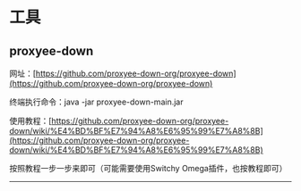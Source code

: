# 工具

## proxyee-down

网址：[https://github.com/proxyee-down-org/proxyee-down](https://github.com/proxyee-down-org/proxyee-down)

终端执行命令：java -jar proxyee-down-main.jar

使用教程：[https://github.com/proxyee-down-org/proxyee-down/wiki/%E4%BD%BF%E7%94%A8%E6%95%99%E7%A8%8B](https://github.com/proxyee-down-org/proxyee-down/wiki/%E4%BD%BF%E7%94%A8%E6%95%99%E7%A8%8B)

按照教程一步一步来即可（可能需要使用Switchy Omega插件，也按教程即可）

---